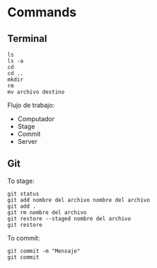 # Commands
## Terminal
```
ls
ls -a
cd
cd ..
mkdir
rm
mv archivo destino
```
Flujo de trabajo:
- Computador
- Stage
- Commit
- Server
## Git
To stage:
```
git status
git add nombre del archivo nombre del archivo
git add .
git rm nombre del archivo
git restore --staged nombre del archivo
git restore
```
To commit:
```
git commit -m "Mensaje"
git commit
```